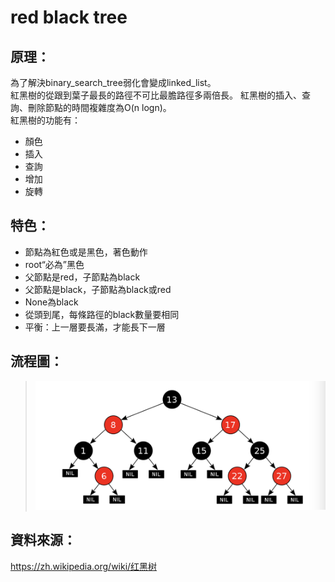 # red black tree   
## 原理：
為了解決binary_search_tree弱化會變成linked_list。   
紅黑樹的從跟到葉子最長的路徑不可比最膽路徑多兩倍長。
紅黑樹的插入、查詢、刪除節點的時間複雜度為O(n logn)。   
紅黑樹的功能有：   
* 顏色   
* 插入   
* 查詢   
* 增加   
* 旋轉
## 特色：   
* 節點為紅色或是黑色，著色動作    
* root“必為”黑色   
* 父節點是red，子節點為black     
* 父節點是black，子節點為black或red    
* None為black    
* 從頭到尾，每條路徑的black數量要相同
* 平衡：上一層要長滿，才能長下一層
## 流程圖：   
>  ![RBT](https://github.com/yenchungLin/study/blob/master/picture/RBT.png) 
## 資料來源：   
https://zh.wikipedia.org/wiki/红黑树   
